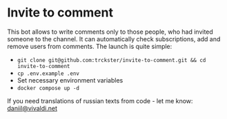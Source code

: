 # Invite to comment

This bot allows to write comments only to those people, who had invited someone to the channel.
It can automatically check subscriptions, add and remove users from comments. The launch is quite simple:

- `git clone git@github.com:trckster/invite-to-comment.git && cd invite-to-comment`
- `cp .env.example .env`
- Set necessary environment variables
- `docker compose up -d`

If you need translations of russian texts from code - let me know: daniil@vivaldi.net
